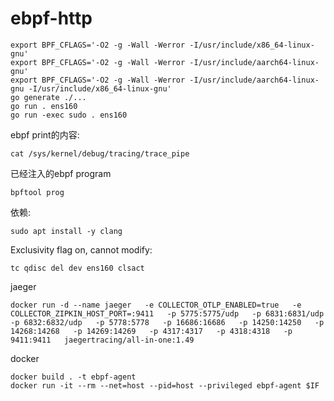 # ebpf-http

```shell
export BPF_CFLAGS='-O2 -g -Wall -Werror -I/usr/include/x86_64-linux-gnu'
export BPF_CFLAGS='-O2 -g -Wall -Werror -I/usr/include/aarch64-linux-gnu'
export BPF_CFLAGS='-O2 -g -Wall -Werror -I/usr/include/aarch64-linux-gnu -I/usr/include/x86_64-linux-gnu'
go generate ./...
go run . ens160
go run -exec sudo . ens160
```


ebpf print的内容:
```shell
cat /sys/kernel/debug/tracing/trace_pipe
```

已经注入的ebpf program
```shell
bpftool prog
```

依赖:
```shell
sudo apt install -y clang
```

Exclusivity flag on, cannot modify:
```shell
tc qdisc del dev ens160 clsact
```

jaeger

```shell
docker run -d --name jaeger   -e COLLECTOR_OTLP_ENABLED=true   -e COLLECTOR_ZIPKIN_HOST_PORT=:9411   -p 5775:5775/udp   -p 6831:6831/udp   -p 6832:6832/udp   -p 5778:5778   -p 16686:16686   -p 14250:14250   -p 14268:14268   -p 14269:14269   -p 4317:4317   -p 4318:4318   -p 9411:9411   jaegertracing/all-in-one:1.49
```

docker
```shell
docker build . -t ebpf-agent
docker run -it --rm --net=host --pid=host --privileged ebpf-agent $IF
```